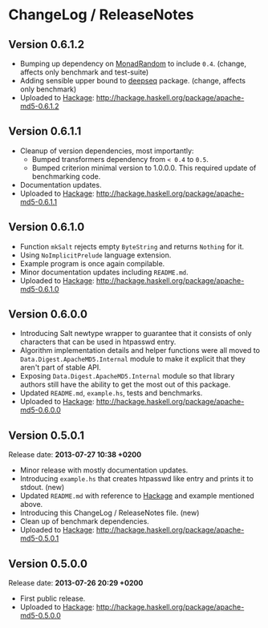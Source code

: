 # ChangeLog / ReleaseNotes


## Version 0.6.1.2

* Bumping up dependency on [MonadRandom][] to include `0.4`. (change, affects
  only benchmark and test-suite)
* Adding sensible upper bound to [deepseq][] package. (change, affects
  only benchmark)
* Uploaded to [Hackage][]:
  <http://hackage.haskell.org/package/apache-md5-0.6.1.2>


## Version 0.6.1.1

* Cleanup of version dependencies, most importantly:
    * Bumped transformers dependency from `< 0.4` to `0.5`.
    * Bumped criterion minimal version to 1.0.0.0. This required update of
      benchmarking code.
* Documentation updates.
* Uploaded to [Hackage][]:
  <http://hackage.haskell.org/package/apache-md5-0.6.1.1>


## Version 0.6.1.0

* Function `mkSalt` rejects empty `ByteString` and returns `Nothing` for it.
* Using `NoImplicitPrelude` language extension.
* Example program is once again compilable.
* Minor documentation updates including `README.md`.
* Uploaded to [Hackage][]:
  <http://hackage.haskell.org/package/apache-md5-0.6.1.0>


## Version 0.6.0.0

* Introducing Salt newtype wrapper to guarantee that it consists of only
  characters that can be used in htpasswd entry.
* Algorithm implementation details and helper functions were all moved to
  `Data.Digest.ApacheMD5.Internal` module to make it explicit that they aren't
  part of stable API.
* Exposing `Data.Digest.ApacheMD5.Internal` module so that library authors
  still have the ability to get the most out of this package.
* Updated `README.md`, `example.hs`, tests and benchmarks.
* Uploaded to [Hackage][]:
  <http://hackage.haskell.org/package/apache-md5-0.6.0.0>


## Version 0.5.0.1

Release date: **2013-07-27 10:38 +0200**

* Minor release with mostly documentation updates.
* Introducing `example.hs` that creates htpasswd like entry and prints it to
  stdout. (new)
* Updated `README.md` with reference to [Hackage][] and example mentioned
  above.
* Introducing this ChangeLog / ReleaseNotes file. (new)
* Clean up of benchmark dependencies.
* Uploaded to [Hackage][]:
  <http://hackage.haskell.org/package/apache-md5-0.5.0.1>


## Version 0.5.0.0

Release date: **2013-07-26 20:29 +0200**

* First public release.
* Uploaded to [Hackage][]:
  <http://hackage.haskell.org/package/apache-md5-0.5.0.0>


[Hackage]:
  http://hackage.haskell.org/
  "HackageDB (or just Hackage) is a collection of releases of Haskell packages."
[MonadRandom]:
  http://hackage.haskell.org/package/MonadRandom
  "Hackage: MonadRandom package."
[deepseq]:
  http://hackage.haskell.org/package/deepseq
  "Hackage: deepseq package."

